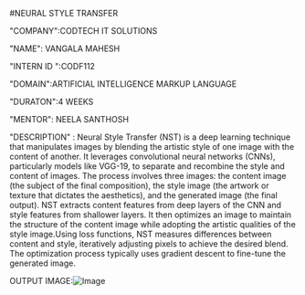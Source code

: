 #NEURAL STYLE TRANSFER

"COMPANY":CODTECH IT SOLUTIONS

"NAME": VANGALA MAHESH

"INTERN ID ":CODF112

"DOMAIN":ARTIFICIAL INTELLIGENCE MARKUP LANGUAGE

"DURATON":4 WEEKS

"MENTOR": NEELA SANTHOSH

"DESCRIPTION" : Neural Style Transfer (NST) is a deep learning technique that manipulates images by blending the artistic style of one image with the content of another. It leverages convolutional neural networks (CNNs), particularly models like VGG-19, to separate and recombine the style and content of images. The process involves three images: the content image (the subject of the final composition), the style image (the artwork or texture that dictates the aesthetics), and the generated image (the final output). NST extracts content features from deep layers of the CNN and style features from shallower layers. It then optimizes an image to maintain the structure of the content image while adopting the artistic qualities of the style image.Using loss functions, NST measures differences between content and style, iteratively adjusting pixels to achieve the desired blend. The optimization process typically uses gradient descent to fine-tune the generated image.

OUTPUT IMAGE:![Image](https://github.com/user-attachments/assets/790d42f4-dc90-4f00-9ac5-45fdf5991f3e)
